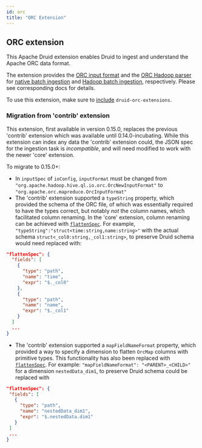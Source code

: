 ```yaml
---
id: orc
title: "ORC Extension"
---
```


<!--
  ~ Licensed to the Apache Software Foundation (ASF) under one
  ~ or more contributor license agreements.  See the NOTICE file
  ~ distributed with this work for additional information
  ~ regarding copyright ownership.  The ASF licenses this file
  ~ to you under the Apache License, Version 2.0 (the
  ~ "License"); you may not use this file except in compliance
  ~ with the License.  You may obtain a copy of the License at
  ~
  ~   http://www.apache.org/licenses/LICENSE-2.0
  ~
  ~ Unless required by applicable law or agreed to in writing,
  ~ software distributed under the License is distributed on an
  ~ "AS IS" BASIS, WITHOUT WARRANTIES OR CONDITIONS OF ANY
  ~ KIND, either express or implied.  See the License for the
  ~ specific language governing permissions and limitations
  ~ under the License.
  -->

## ORC extension

This Apache Druid extension enables Druid to ingest and understand the Apache ORC data format.

The extension provides the [ORC input format](../../ingestion/data-formats.md#orc) and the [ORC Hadoop parser](../../ingestion/data-formats.md#orc-hadoop-parser)
for [native batch ingestion](../../ingestion/native-batch.md) and [Hadoop batch ingestion](../../ingestion/hadoop.md), respectively.
Please see corresponding docs for details.

To use this extension, make sure to [include](../../development/extensions.md#loading-extensions) `druid-orc-extensions`.

### Migration from 'contrib' extension
This extension, first available in version 0.15.0, replaces the previous 'contrib' extension which was available until
0.14.0-incubating. While this extension can index any data the 'contrib' extension could, the JSON spec for the
ingestion task is *incompatible*, and will need modified to work with the newer 'core' extension.

To migrate to 0.15.0+:

* In `inputSpec` of `ioConfig`, `inputFormat` must be changed from `"org.apache.hadoop.hive.ql.io.orc.OrcNewInputFormat"` to
`"org.apache.orc.mapreduce.OrcInputFormat"`
* The 'contrib' extension supported a `typeString` property, which provided the schema of the
ORC file, of which was essentially required to have the types correct, but notably _not_ the column names, which
facilitated column renaming. In the 'core' extension, column renaming can be achieved with
[`flattenSpec`](../../ingestion/index.md#flattenspec). For example, `"typeString":"struct<time:string,name:string>"`
with the actual schema `struct<_col0:string,_col1:string>`, to preserve Druid schema would need replaced with:

```json
"flattenSpec": {
  "fields": [
    {
      "type": "path",
      "name": "time",
      "expr": "$._col0"
    },
    {
      "type": "path",
      "name": "name",
      "expr": "$._col1"
    }
  ]
  ...
}
```

* The 'contrib' extension supported a `mapFieldNameFormat` property, which provided a way to specify a dimension to
 flatten `OrcMap` columns with primitive types. This functionality has also been replaced with
 [`flattenSpec`](../../ingestion/index.md#flattenspec). For example: `"mapFieldNameFormat": "<PARENT>_<CHILD>"`
 for a dimension `nestedData_dim1`, to preserve Druid schema could be replaced with

 ```json
"flattenSpec": {
  "fields": [
    {
      "type": "path",
      "name": "nestedData_dim1",
      "expr": "$.nestedData.dim1"
    }
  ]
  ...
}
```
